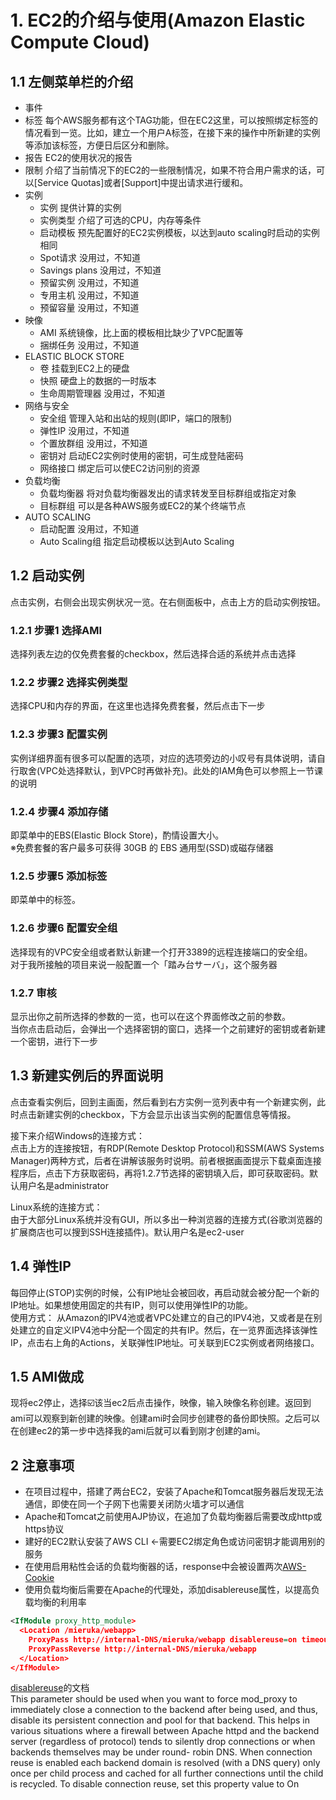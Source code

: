 # 1. EC2的介绍与使用(Amazon Elastic Compute Cloud)

## 1.1 左侧菜单栏的介绍

* 事件
* 标签 每个AWS服务都有这个TAG功能，但在EC2这里，可以按照绑定标签的情况看到一览。比如，建立一个用户A标签，在接下来的操作中所新建的实例等添加该标签，方便日后区分和删除。
* 报告 EC2的使用状况的报告
* 限制 介绍了当前情况下的EC2的一些限制情况，如果不符合用户需求的话，可以[Service Quotas]或者[Support]中提出请求进行缓和。
* 实例
  * 实例 提供计算的实例
  * 实例类型 介绍了可选的CPU，内存等条件
  * 启动模板 预先配置好的EC2实例模板，以达到auto scaling时启动的实例相同
  * Spot请求 没用过，不知道
  * Savings plans 没用过，不知道
  * 预留实例 没用过，不知道
  * 专用主机 没用过，不知道
  * 预留容量 没用过，不知道
* 映像
  * AMI 系统镜像，比上面的模板相比缺少了VPC配置等
  * 捆绑任务 没用过，不知道
* ELASTIC BLOCK STORE
  * 卷 挂载到EC2上的硬盘
  * 快照 硬盘上的数据的一时版本
  * 生命周期管理器  没用过，不知道
* 网络与安全
  * 安全组 管理入站和出站的规则(即IP，端口的限制)
  * 弹性IP 没用过，不知道
  * 个置放群组 没用过，不知道
  * 密钥对 启动EC2实例时使用的密钥，可生成登陆密码
  * 网络接口 绑定后可以使EC2访问别的资源
* 负载均衡
  * 负载均衡器 将对负载均衡器发出的请求转发至目标群组或指定对象
  * 目标群组 可以是各种AWS服务或EC2的某个终端节点
* AUTO SCALING
  * 启动配置  没用过，不知道
  * Auto Scaling组 指定启动模板以达到Auto Scaling

## 1.2 启动实例

点击实例，右侧会出现实例状况一览。在右侧面板中，点击上方的启动实例按钮。

### 1.2.1 步骤1 选择AMI

选择列表左边的仅免费套餐的checkbox，然后选择合适的系统并点击选择

### 1.2.2 步骤2 选择实例类型

选择CPU和内存的界面，在这里也选择免费套餐，然后点击下一步

### 1.2.3 步骤3 配置实例

实例详细界面有很多可以配置的选项，对应的选项旁边的小叹号有具体说明，请自行取舍(VPC处选择默认，到VPC时再做补充)。此处的IAM角色可以参照上一节课的说明

### 1.2.4 步骤4 添加存储

即菜单中的EBS(Elastic Block Store)，酌情设置大小。  
※免费套餐的客户最多可获得 30GB 的 EBS 通用型(SSD)或磁存储器

### 1.2.5 步骤5 添加标签

即菜单中的标签。

### 1.2.6 步骤6 配置安全组

选择现有的VPC安全组或者默认新建一个打开3389的远程连接端口的安全组。  
对于我所接触的项目来说一般配置一个「踏み台サーバ」，这个服务器


### 1.2.7 审核

显示出你之前所选择的参数的一览，也可以在这个界面修改之前的参数。  
当你点击启动后，会弹出一个选择密钥的窗口，选择一个之前建好的密钥或者新建一个密钥，进行下一步

## 1.3 新建实例后的界面说明

点击查看实例后，回到主画面，然后看到右方实例一览列表中有一个新建实例，此时点击新建实例的checkbox，下方会显示出该当实例的配置信息等情报。

接下来介绍Windows的连接方式：  
点击上方的连接按钮，有RDP(Remote Desktop Protocol)和SSM(AWS Systems Manager)两种方式，后者在讲解该服务时说明。前者根据画面提示下载桌面连接程序后，点击下方获取密码，再将1.2.7节选择的密钥填入后，即可获取密码。默认用户名是administrator

Linux系统的连接方式：  
由于大部分Linux系统并没有GUI，所以多出一种浏览器的连接方式(谷歌浏览器的扩展商店也可以搜到SSH连接插件)。默认用户名是ec2-user

## 1.4 弹性IP

每回停止(STOP)实例的时候，公有IP地址会被回收，再启动就会被分配一个新的IP地址。如果想使用固定的共有IP，则可以使用弹性IP的功能。  
使用方式： 从Amazon的IPV4池或者VPC处建立的自己的IPV4池，又或者是在别处建立的自定义IPV4池中分配一个固定的共有IP。然后，在一览界面选择该弹性IP，点击右上角的Actions，关联弹性IP地址。可关联到EC2实例或者网络接口。

## 1.5 AMI做成

现将ec2停止，选择☑️该当ec2后点击操作，映像，输入映像名称创建。返回到ami可以观察到新创建的映像。创建ami时会同步创建卷的备份即快照。之后可以在创建ec2的第一步中选择我的ami后就可以看到刚才创建的ami。

## 2 注意事项

* 在项目过程中，搭建了两台EC2，安装了Apache和Tomcat服务器后发现无法通信，即使在同一个子网下也需要关闭防火墙才可以通信
* Apache和Tomcat之前使用AJP协议，在追加了负载均衡器后需要改成http或https协议
* 建好的EC2默认安装了AWS CLI ←需要EC2绑定角色或访问密钥才能调用别的服务
* 在使用启用粘性会话的负载均衡器的话，response中会被设置两次[AWS-Cookie](https://forums.aws.amazon.com/thread.jspa?messageID=751842)
* 使用负载均衡后需要在Apache的代理处，添加disablereuse属性，以提高负载均衡的利用率
``` XML
<IfModule proxy_http_module> 
  <Location /mieruka/webapp> 
    ProxyPass http://internal-DNS/mieruka/webapp disablereuse=on timeout=600 
    ProxyPassReverse http://internal-DNS/mieruka/webapp 
  </Location> 
</IfModule> 
```
[disablereuse](https://httpd.apache.org/docs/2.4/en/mod/mod_proxy.html#proxypass)的文档  
This parameter should be used when you want to force mod_proxy to immediately close a connection to the backend after being used, and thus, disable its persistent connection and pool for that backend. This helps in various situations where a firewall between Apache httpd and the backend server (regardless of protocol) tends to silently drop connections or when backends themselves may be under round- robin DNS. When connection reuse is enabled each backend domain is resolved (with a DNS query) only once per child process and cached for all further connections until the child is recycled. To disable connection reuse, set this property value to On
